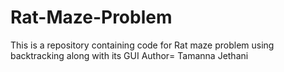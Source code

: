 # Rat-Maze-Problem
This is a repository containing code for Rat maze problem using backtracking along with its GUI
Author= Tamanna Jethani 
